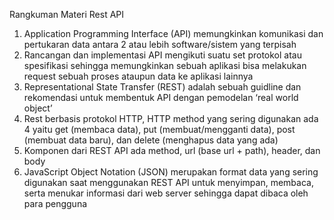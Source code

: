 Rangkuman Materi Rest API
1.	Application Programming Interface (API) memungkinkan komunikasi dan pertukaran data antara 2 atau lebih software/sistem yang terpisah
2.	Rancangan dan implementasi API mengikuti suatu set protokol atau spesifikasi sehingga memungkinkan sebuah aplikasi bisa melakukan request sebuah proses ataupun data ke aplikasi lainnya
3.	Representational State Transfer (REST) adalah sebuah guidline dan rekomendasi untuk membentuk API dengan pemodelan ‘real world object’
4.	Rest berbasis protokol HTTP, HTTP method yang sering digunakan ada 4 yaitu get (membaca data), put (membuat/mengganti data), post (membuat data baru), dan delete (menghapus data yang ada)
5.	Komponen dari REST API ada method, url (base url + path), header, dan body
6.	JavaScript Object Notation (JSON) merupakan format data yang sering digunakan saat menggunakan REST API untuk menyimpan, membaca, serta menukar informasi dari web server sehingga dapat dibaca oleh para pengguna